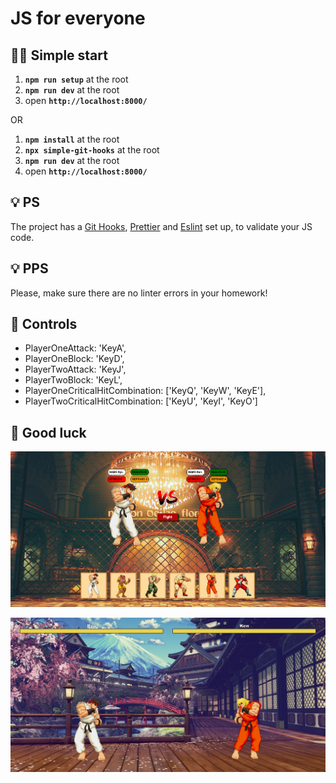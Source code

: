 # JS for everyone

## 🏃‍♂️ Simple start

1. **`npm run setup`** at the root
2. **`npm run dev`** at the root
3. open **`http://localhost:8000/`**

OR

1. **`npm install`** at the root
2. **`npx simple-git-hooks`** at the root
3. **`npm run dev`** at the root
4. open **`http://localhost:8000/`**

## 💡 PS

The project has a [Git Hooks](https://www.atlassian.com/git/tutorials/git-hooks), [Prettier](https://prettier.io/) and [Eslint](https://eslint.org/) set up, to validate your JS code.

## 💡 PPS

Please, make sure there are no linter errors in your homework!

## 🤞 Controls

- PlayerOneAttack: 'KeyA',
- PlayerOneBlock: 'KeyD',
- PlayerTwoAttack: 'KeyJ',
- PlayerTwoBlock: 'KeyL',
- PlayerOneCriticalHitCombination: ['KeyQ', 'KeyW', 'KeyE'],
- PlayerTwoCriticalHitCombination: ['KeyU', 'KeyI', 'KeyO']

## 🤞 Good luck


![Menu](./resources/title.png)


![Arena](./resources/titel2.png)
